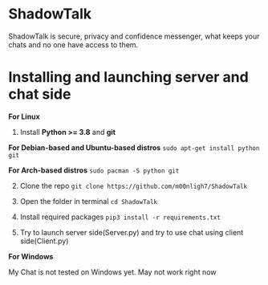 # ShadowTalk
ShadowTalk is secure, privacy and confidence messenger, what keeps your chats and no one have access to them.

# Installing and launching server and chat side

**For Linux**

1) Install **Python >= 3.8** and **git**

  **For Debian-based and Ubuntu-based distros**
  `sudo apt-get install python git`

  **For Arch-based distros**
  `sudo pacman -S python git`

2) Clone the repo
`git clone https://github.com/m00nligh7/ShadowTalk`

3) Open the folder in terminal
`cd ShadowTalk`

4) Install required packages
`pip3 install -r requirements.txt`

5) Try to launch server side(Server.py) and try to use chat using client side(Client.py)

**For Windows**

My Chat is not tested on Windows yet. May not work right now
